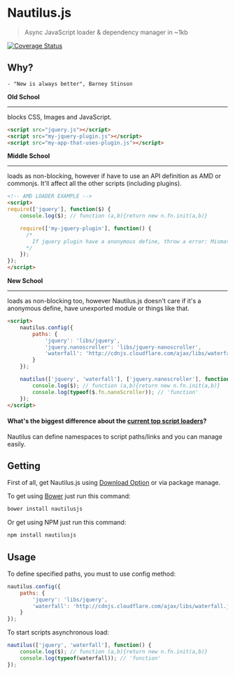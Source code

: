 # Nautilus.js

> Async JavaScript loader & dependency manager in ~1kb

[![Coverage Status](https://coveralls.io/repos/github/raphamorim/nautilus.js/badge.svg?branch=master)](https://coveralls.io/github/raphamorim/nautilus.js?branch=master)

## Why?

`- "New is always better", Barney Stinson`

**Old School**
***
blocks CSS, Images and JavaScript.


```html
<script src="jquery.js"></script>
<script src="my-jquery-plugin.js"></script>
<script src="my-app-that-uses-plugin.js"></script>
```

**Middle School**
***
loads as non-blocking, however if have to use an API definition as AMD or commonjs. It'll affect all the other scripts (including plugins).

```html
<!-- AMD LOADER EXAMPLE -->
<script>
require(['jquery'], function($) {
    console.log($); // function (a,b){return new n.fn.init(a,b)}

    require(['my-jquery-plugin'], function() {
      /*
        If jquery plugin have a anonymous define, throw a error: Mismatched anonymous define() module...
      */
    });
});
</script>
```

**New School**
***
loads as non-blocking too, however Nautilus.js doesn't care if it's a anonymous define, have unexported module or things like that.

```html
<script>
	nautilus.config({
		paths: {
			'jquery': 'libs/jquery',
			'jquery.nanoscroller': 'libs/jquery-nanoscroller',
			'waterfall': 'http://cdnjs.cloudflare.com/ajax/libs/waterfall.js/1.0.2/waterfall.min.js'
		}
	});

	nautilus(['jquery', 'waterfall'], ['jquery.nanoscroller'], function() {
		console.log($); // function (a,b){return new n.fn.init(a,b)}
		console.log(typeof($.fn.nanoScroller)); // 'function'
	});
</script>
```

#### What's the biggest difference about the [current top script loaders](http://www.creativebloq.com/javascript/essential-javascript-top-five-script-loaders-8122862)?

Nautilus can define namespaces to script paths/links and you can manage easily.

## Getting

First of all, get Nautilus.js using [Download Option](https://github.com/raphamorim/nautilus.js/archive/master.zip) or via package manage.

To get using [Bower](http://bower.io) just run this command:

```sh
bower install nautilusjs
```

Or get using NPM just run this command:

```sh
npm install nautilusjs
```

## Usage

To define specified paths, you must to use config method:

```js
nautilus.config({
    paths: {
        'jquery': 'libs/jquery',
        'waterfall': 'http://cdnjs.cloudflare.com/ajax/libs/waterfall.js/1.0.2/waterfall.min.js'
    }
});
```

To start scripts asynchronous load:

```js
nautilus(['jquery', 'waterfall'], function() {
    console.log($); // function (a,b){return new n.fn.init(a,b)}
    console.log(typeof(waterfall)); // 'function'
});
```
